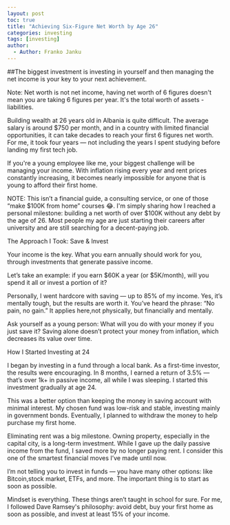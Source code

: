 ```yaml
---
layout: post
toc: true
title: "Achieving Six-Figure Net Worth by Age 26"
categories: investing
tags: [investing] 
author:
  - Author: Franko Janku
---
```


##The biggest investment is investing in yourself and then managing the net income is your key to your next achievement.

Note: Net worth is not net income, having net worth of 6 figures doesn't mean you are taking 6 figures per year. It's the total worth of assets - liabilities.


Building wealth at 26 years old in Albania is quite difficult. The average salary is around $750 per month, and in a country with limited financial opportunities, it can take decades to reach your first 6 figures net worth. 
For me, it took four years — not including the years I spent studying before landing my first tech job.

If you're a young employee like me, your biggest challenge will be managing your income. With inflation rising every year and rent prices constantly increasing, it becomes nearly impossible for anyone that is young to afford their first home.

NOTE: This isn’t a financial guide, a consulting service, or one of those “make $100K from home” courses 😂. 
I'm simply sharing how I reached a personal milestone: building a net worth of over $100K without any debt by the age of 26. Most people my age are just starting their careers after university and are still searching for a decent-paying job.

The Approach I Took: Save & Invest

Your income is the key. What you earn annually should work for you, through investments that generate passive income.

Let’s take an example: if you earn $60K a year (or $5K/month), will you spend it all or invest a portion of it?

Personally, I went hardcore with saving — up to 85% of my income. Yes, it’s mentally tough, but the results are worth it. You’ve heard the phrase: “No pain, no gain.” It applies here,not physically, but financially and mentally.

Ask yourself as a young person: What will you do with your money if you just save it? Saving alone doesn’t protect your money from inflation, which decreases its value over time.

How I Started Investing at 24

I began by investing in a fund through a local bank. As a first-time investor, the results were encouraging. In 8 months, I earned a return of 3.5% — that’s over 1k+ in passive income, all while I was sleeping. I started this investment gradually at age 24.

This was a better option than keeping the money in saving account with minimal interest. My chosen fund was low-risk and stable, investing mainly in government bonds. Eventually, I planned to withdraw the money to help purchase my first home.

Eliminating rent was a big milestone. Owning property, especially in the capital city, is a long-term investment. While I gave up the daily passive income from the fund, I saved more by no longer paying rent. I consider this one of the smartest financial moves I’ve made until now.

I’m not telling you to invest in funds — you have many other options: like Bitcoin,stock market, ETFs, and more. The important thing is to start as soon as possible.

Mindset is everything. These things aren’t taught in school for sure. For me, I followed Dave Ramsey's philosophy: avoid debt, buy your first home as soon as possible, and invest at least 15% of your income.

